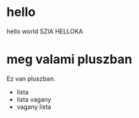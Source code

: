 # hello
hello world
SZIA HELLOKA
# meg valami pluszban
Ez van pluszban.
- lista
- lista vagany
- vagany lista